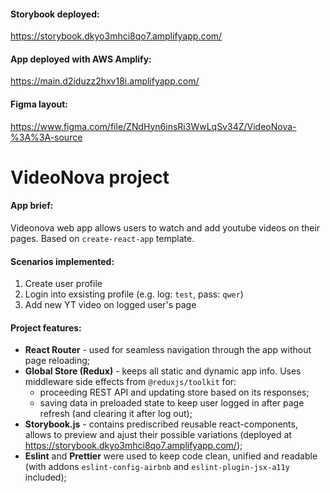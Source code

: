 #### Storybook deployed:
https://storybook.dkyo3mhci8qo7.amplifyapp.com/

#### App deployed with AWS Amplify: 
https://main.d2iduzz2hxv18i.amplifyapp.com/

#### Figma layout: 
https://www.figma.com/file/ZNdHyn6insRi3WwLqSv34Z/VideoNova-%3A%3A-source

# VideoNova project 

#### App brief:
Videonova web app allows users to watch and add youtube videos on their pages. Based on `create-react-app` template.
#### Scenarios implemented: 
1. Create user profile
2. Login into exsisting profile (e.g. log: `test`, pass: `qwer`)
3. Add new YT video on logged user's page 
#### Project features:
* **React Router** - used for seamless navigation through the app without page reloading;
* **Global Store (Redux)** - keeps all static and dynamic app info. Uses middleware side effects from `@reduxjs/toolkit` for:
  * proceeding REST API and updating store based on its responses;
  * saving data in preloaded state to keep user logged in after page refresh (and clearing it after log out);
* **Storybook.js** - contains prediscribed reusable react-components, allows to preview and ajust their possible variations (deployed at https://storybook.dkyo3mhci8qo7.amplifyapp.com/);
* **Eslint** and **Prettier** were used to keep code clean, unified and readable (with addons `eslint-config-airbnb` and `eslint-plugin-jsx-a11y` included);


